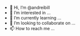 - 👋 Hi, I’m @andreibill
- 👀 I’m interested in ...
- 🌱 I’m currently learning ...
- 💞️ I’m looking to collaborate on ...
- 📫 How to reach me ...

<!---
andreibill/andreibill is a ✨ special ✨ repository because its `README.md` (this file) appears on your GitHub profile.
You can click the Preview link to take a look at your changes.
--->
